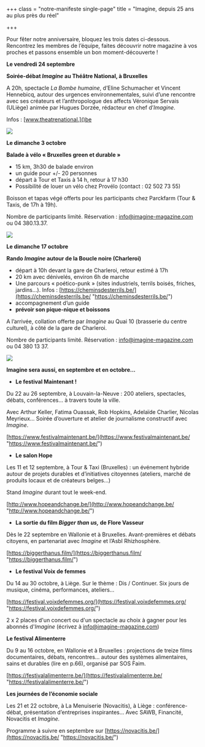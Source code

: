 +++
class = "notre-manifeste single-page"
title = "Imagine, depuis 25 ans au plus près du réel"

+++
<br>

Pour fêter notre anniversaire, bloquez les trois dates ci-dessous. Rencontrez les membres de l’équipe, faites découvrir notre magazine à vos proches et passons ensemble un bon moment-découverte !

**Le vendredi 24 septembre**

**Soirée-débat _Imagine_ au Théâtre National, à Bruxelles**

A 20h, spectacle _La Bombe humaine_, d’Eline Schumacher et Vincent Hennebicq, autour des urgences environnementales, suivi d’une rencontre avec ses créateurs et l’anthropologue des affects Véronique Servais (ULiège) animée par Hugues Dorzée, rédacteur en chef d’_Imagine_.

Infos : [www.theatrenational.]()be

![](https://res.cloudinary.com/drg3m95yg/image/upload/c_limit,dpr_auto,q_70,w_1000,f_auto/v1630507475/bombehumaine_srq4je.jpg)

**Le dimanche 3 octobre**

**Balade à vélo « Bruxelles green et durable »**

* 15 km, 3h30 de balade environ
* un guide pour +/- 20 personnes
* départ à Tour et Taxis à 14 h, retour à 17 h30
* Possibilité de louer un vélo chez Provélo (contact : 02 502 73 55)

Boisson et tapas végé offerts pour les participants chez Parckfarm (Tour & Taxis, de 17h à 19h).

Nombre de participants limité. Réservation : info@imagine-magazine.com ou 04 380.13.37.

![](https://res.cloudinary.com/drg3m95yg/image/upload/c_limit,dpr_auto,q_70,w_1000,f_auto/v1630507393/emran-yousof-t8q7ozdHQlk-unsplash_nyvssw.jpg)

**Le dimanche 17 octobre**

**Rando _Imagine_ autour de la Boucle noire (Charleroi)**

* départ à 10h devant la gare de Charleroi, retour estimé à 17h
* 20 km avec dénivelés, environ 6h de marche
* Une parcours « poético-punk » (sites industriels, terrils boisés, friches, jardins…). Infos : [https://cheminsdesterrils.be/](https://cheminsdesterrils.be/ "https://cheminsdesterrils.be/")
* accompagnement d’un guide
* **prévoir son pique-nique et boissons**

A l’arrivée, collation offerte par _Imagine_ au Quai 10 (brasserie du centre culturel), à côté de la gare de Charleroi.

Nombre de participants limité. Réservation : [info@imagine-magazine.com](mailto:info@imagine-magazine.com) ou 04 380 13 37.

![](https://res.cloudinary.com/drg3m95yg/image/upload/c_limit,dpr_auto,q_70,w_1000,f_auto/v1630507421/terrils2_ucfit4.jpg)

**Imagine sera aussi, en septembre et en octobre...**

* **Le festival Maintenant !**

Du 22 au 26 septembre, à Louvain-la-Neuve : 200 ateliers, spectacles, débats, conférences… à travers toute la ville.

Avec Arthur Keller, Fatima Ouassak, Rob Hopkins, Adelaïde Charlier, Nicolas Meyrieux… Soirée d’ouverture et atelier de journalisme constructif avec _Imagine_.

[https://www.festivalmaintenant.be/](https://www.festivalmaintenant.be/ "https://www.festivalmaintenant.be/")

* **Le salon Hope**

Les 11 et 12 septembre, à Tour & Taxi (Bruxelles) : un événement hybride autour de projets durables et d’initiatives citoyennes (ateliers, marché de produits locaux et de créateurs belges…)

Stand _Imagine_ durant tout le week-end.

[http://www.hopeandchange.be/](http://www.hopeandchange.be/ "http://www.hopeandchange.be/")

* **La sortie du film _Bigger than us,_ de Flore Vasseur**

Dès le 22 septembre en Wallonie et à Bruxelles. Avant-premières et débats citoyens, en partenariat avec _Imagine_ et l’Asbl Rhizhosphère.

[https://biggerthanus.film/](https://biggerthanus.film/ "https://biggerthanus.film/")

* **Le festival Voix de femmes**

Du 14 au 30 octobre, à Liège. Sur le thème : Dis / Continuer. Six jours de musique, cinéma, performances, ateliers…

[https://festival.voixdefemmes.org/](https://festival.voixdefemmes.org/ "https://festival.voixdefemmes.org/")

2 x 2 places d'un concert ou d'un spectacle au choix à gagner pour les abonnés d'_Imagine_ (écrivez à [info@imagine-magazine.com](mailto:info@imagine-magazine.com))

**Le festival Alimenterre**

Du 9 au 16 octobre, en Wallonie et à Bruxelles : projections de treize films documentaires, débats, rencontres… autour des systèmes alimentaires, sains et durables (lire en p.66), organisé par SOS Faim.

[https://festivalalimenterre.be/](https://festivalalimenterre.be/ "https://festivalalimenterre.be/")

**Les journées de l’économie sociale**

Les 21 et 22 octobre, à La Menuiserie (Novacitis), à Liège : conférence-débat, présentation d’entreprises inspirantes… Avec SAWB, Financité, Novacitis et _Imagine._

Programme à suivre en septembre sur [https://novacitis.be/](https://novacitis.be/ "https://novacitis.be/")